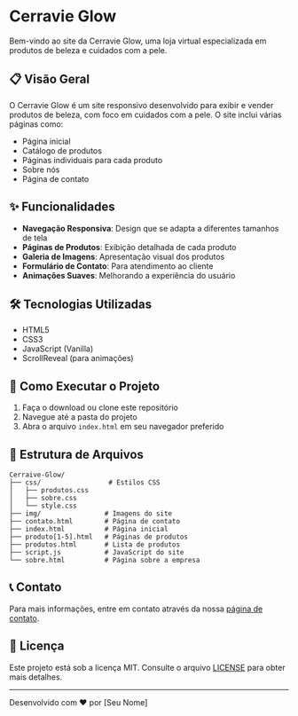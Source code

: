 # Cerravie Glow

Bem-vindo ao site da Cerravie Glow, uma loja virtual especializada em produtos de beleza e cuidados com a pele.

## 📋 Visão Geral

O Cerravie Glow é um site responsivo desenvolvido para exibir e vender produtos de beleza, com foco em cuidados com a pele. O site inclui várias páginas como:
- Página inicial
- Catálogo de produtos
- Páginas individuais para cada produto
- Sobre nós
- Página de contato

## ✨ Funcionalidades

- **Navegação Responsiva**: Design que se adapta a diferentes tamanhos de tela
- **Páginas de Produtos**: Exibição detalhada de cada produto
- **Galeria de Imagens**: Apresentação visual dos produtos
- **Formulário de Contato**: Para atendimento ao cliente
- **Animações Suaves**: Melhorando a experiência do usuário

## 🛠️ Tecnologias Utilizadas

- HTML5
- CSS3
- JavaScript (Vanilla)
- ScrollReveal (para animações)

## 🚀 Como Executar o Projeto

1. Faça o download ou clone este repositório
2. Navegue até a pasta do projeto
3. Abra o arquivo `index.html` em seu navegador preferido

## 📄 Estrutura de Arquivos

```
Cerraive-Glow/
├── css/                 # Estilos CSS
│   ├── produtos.css
│   ├── sobre.css
│   └── style.css
├── img/                # Imagens do site
├── contato.html        # Página de contato
├── index.html          # Página inicial
├── produto[1-5].html   # Páginas de produtos
├── produtos.html       # Lista de produtos
├── script.js           # JavaScript do site
└── sobre.html          # Página sobre a empresa
```

## 📞 Contato

Para mais informações, entre em contato através da nossa [página de contato](./contato.html).

## 📄 Licença

Este projeto está sob a licença MIT. Consulte o arquivo [LICENSE](LICENSE) para obter mais detalhes.

---

Desenvolvido com ❤️ por [Seu Nome]
